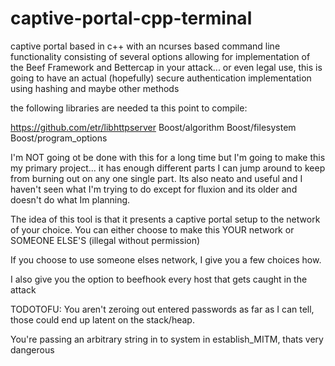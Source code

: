 # captive-portal-cpp-terminal
captive portal based in c++ with an ncurses based command line functionality consisting of several options allowing for implementation of the Beef Framework and Bettercap in your attack... or even legal use, this is going to have an actual (hopefully)  secure authentication implementation using hashing and maybe other methods


the following libraries are needed ta this point to compile:

  https://github.com/etr/libhttpserver
  Boost/algorithm 
  Boost/filesystem
  Boost/program_options 
  
  I'm NOT going ot be done with this for a long time but I'm going to make this my primary project... it has enough different parts I can jump around to keep from burning out on any one single part. Its also neato and useful and I haven't seen what I'm trying to do except for fluxion and its older and doesn't do what Im planning.
  
  The idea of this tool is that it presents a captive portal setup to the network of your choice. You can either choose to make this YOUR network or SOMEONE ELSE'S (illegal without permission) 
  
  If you choose to use someone elses network,  I give you a few choices how.
 
  I also give you the option to beefhook every host that gets caught in the attack
  
  TODOTOFU:
  You aren't zeroing out entered passwords as far as I can tell, those could end up latent on the stack/heap.
  
  You're passing an arbitrary string in to system in establish_MITM, thats very dangerous
